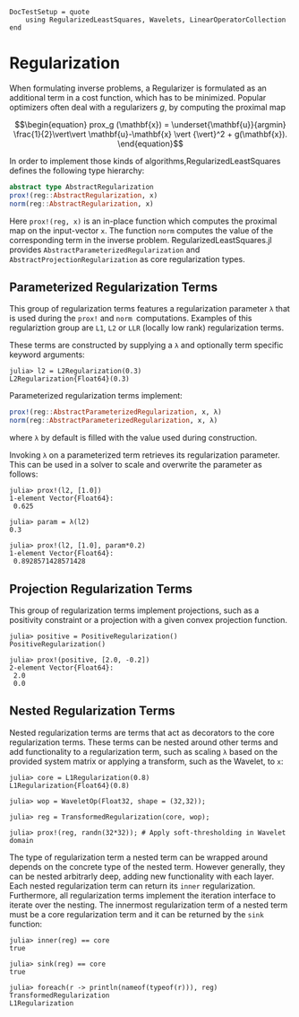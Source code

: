 ```@meta
DocTestSetup = quote
    using RegularizedLeastSquares, Wavelets, LinearOperatorCollection
end
```
# Regularization
When formulating inverse problems, a Regularizer is formulated as an additional term in a cost function, which has to be minimized. Popular optimizers often deal with a regularizers $g$, by computing the proximal map

```math
\begin{equation}
  prox_g (\mathbf{x}) = \underset{\mathbf{u}}{argmin} \frac{1}{2}\vert\vert \mathbf{u}-\mathbf{x} \vert {\vert}^2 + g(\mathbf{x}).
\end{equation}
```

In order to implement those kinds of algorithms,RegularizedLeastSquares defines the following type hierarchy:
```julia
abstract type AbstractRegularization
prox!(reg::AbstractRegularization, x)
norm(reg::AbstractRegularization, x)
```
Here `prox!(reg, x)` is an in-place function which computes the proximal map on the input-vector `x`. The function `norm` computes the value of the corresponding term in the inverse problem. RegularizedLeastSquares.jl provides `AbstractParameterizedRegularization` and `AbstractProjectionRegularization` as core regularization types.

## Parameterized Regularization Terms
This group of regularization terms features a regularization parameter `λ` that is used during the `prox!` and `norm `computations. Examples of this regulariztion group are `L1`, `L2` or `LLR` (locally low rank) regularization terms.

These terms are constructed by supplying a `λ` and optionally term specific keyword arguments:

```jldoctest l2
julia> l2 = L2Regularization(0.3)
L2Regularization{Float64}(0.3)
```
Parameterized regularization terms implement:
```julia
prox!(reg::AbstractParameterizedRegularization, x, λ)
norm(reg::AbstractParameterizedRegularization, x, λ)
```
where `λ` by default is filled with the value used during construction.

Invoking `λ` on a parameterized term retrieves its regularization parameter. This can be used in a solver to scale and overwrite the parameter as follows:
```jldoctest l2
julia> prox!(l2, [1.0])
1-element Vector{Float64}:
 0.625

julia> param = λ(l2)
0.3

julia> prox!(l2, [1.0], param*0.2)
1-element Vector{Float64}:
 0.8928571428571428

```

## Projection Regularization Terms
This group of regularization terms implement projections, such as a positivity constraint or a projection with a given convex projection function.

```jldoctest pos
julia> positive = PositiveRegularization()
PositiveRegularization()

julia> prox!(positive, [2.0, -0.2])
2-element Vector{Float64}:
 2.0
 0.0
```

## Nested Regularization Terms
Nested regularization terms are terms that act as decorators to the core regularization terms. These terms can be nested around other terms and add functionality to a regularization term, such as scaling `λ` based on the provided system matrix or applying a transform, such as the Wavelet, to `x`:

```jldoctest wavelet
julia> core = L1Regularization(0.8)
L1Regularization{Float64}(0.8)

julia> wop = WaveletOp(Float32, shape = (32,32));

julia> reg = TransformedRegularization(core, wop);

julia> prox!(reg, randn(32*32)); # Apply soft-thresholding in Wavelet domain
```
The type of regularization term a nested term can be wrapped around depends on the concrete type of the nested term. However generally, they can be nested arbitrarly deep, adding new functionality with each layer. Each nested regularization term can return its `inner` regularization. Furthermore, all regularization terms implement the iteration interface to iterate over the nesting. The innermost regularization term of a nested term must be a core regularization term and it can be returned by the `sink` function:
```jldoctest wavelet
julia> inner(reg) == core
true

julia> sink(reg) == core
true

julia> foreach(r -> println(nameof(typeof(r))), reg)
TransformedRegularization
L1Regularization
```
